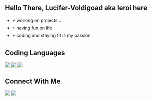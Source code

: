 ## Hello There, Lucifer-Voldigoad aka leroi here

- ⚡ working on projects...
- ⚡ having fun on life
- ⚡ coding and staying fit is my passion

## Coding Languages 
<a href="https://www.learn-c.org">
  <img src="https://img.shields.io/badge/C%23-239120?style=for-the-badge&logo=c-sharp&logoColor=white">
</a>
<a href="https://www.learncpp.com">
  <img src="hhttps://img.shields.io/badge/c++-%2300599C.svg?style=for-the-badge&logo=c%2B%2B&logoColor=white">
</a>
<a href="https://learnjavascript.online">
  <img src="https://img.shields.io/badge/JavaScript-323330?style=for-the-badge&logo=javascript&logoColor=F7DF1E">
</a>



## Connect With Me
<a href="mailto:dev.aquaware@gmail.com@gmail.com">
  <img src="https://img.shields.io/badge/Gmail-D14836?style=for-the-badge&logo=gmail&logoColor=white">
</a>
<a href="https://discord.gg/wJ9UajQrJR">
<img src="https://img.shields.io/badge/Discord-7289DA?style=for-the-badge&logo=discord&logoColor=white">
</a>